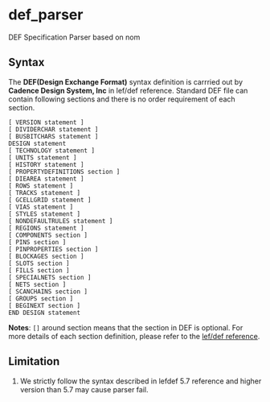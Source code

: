 # def_parser
DEF Specification Parser based on nom

## Syntax
The **DEF(Design Exchange Format)** syntax definition is carrried out by **Cadence Design System, Inc** in lef/def reference. Standard DEF file can contain following sections and there is no order requirement of each section.

```
[ VERSION statement ]
[ DIVIDERCHAR statement ]
[ BUSBITCHARS statement ]
DESIGN statement
[ TECHNOLOGY statement ]
[ UNITS statement ]
[ HISTORY statement ]
[ PROPERTYDEFINITIONS section ]
[ DIEAREA statement ]
[ ROWS statement ]
[ TRACKS statement ]
[ GCELLGRID statement ]
[ VIAS statement ]
[ STYLES statement ]
[ NONDEFAULTRULES statement ]
[ REGIONS statement ]
[ COMPONENTS section ]
[ PINS section ]
[ PINPROPERTIES section ]
[ BLOCKAGES section ]
[ SLOTS section ]
[ FILLS section ]
[ SPECIALNETS section ]
[ NETS section ]
[ SCANCHAINS section ]
[ GROUPS section ]
[ BEGINEXT section ]
END DESIGN statement
```
**Notes**: `[]` around section means that the section in DEF is optional. For more details of each section definition, please refer to the [lef/def reference](http://www.ispd.cc/contests/18/lefdefref.pdf).

## Limitation

1. We strictly follow the syntax described in lefdef 5.7 reference and higher version than 5.7 may cause parser fail.

